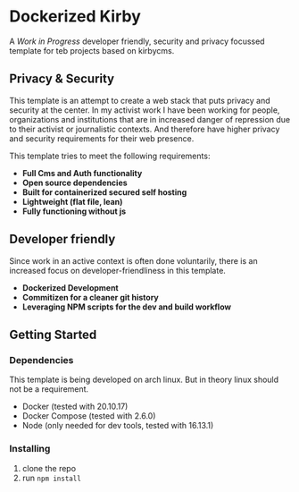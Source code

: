 # Dockerized Kirby 

A *Work in Progress* developer friendly, security and privacy focussed template for teb projects based on kirbycms.

## Privacy & Security

This template is an attempt to create a web stack that puts privacy and security at the center. In my activist work I have been working for people, organizations and institutions that are in increased danger of repression due to their activist or journalistic contexts. And therefore have higher privacy and security requirements for their web presence.

This template tries to meet the following requirements:

* **Full Cms and Auth functionality**
* **Open source dependencies**
* **Built for containerized secured self hosting**
* **Lightweight (flat file, lean)**
* **Fully functioning without js**

## Developer friendly

Since work in an active context is often done voluntarily, there is an increased focus on developer-friendliness in this template.

* **Dockerized Development**
* **Commitizen for a cleaner git history**
* **Leveraging NPM scripts for the dev and build workflow**

## Getting Started

### Dependencies

This template is being developed on arch linux. But in theory linux should not be a requirement. 

* Docker (tested with 20.10.17)
* Docker Compose (tested with 2.6.0)
* Node (only needed for dev tools, tested with 16.13.1)

### Installing

1. clone the repo
2. run `npm install`